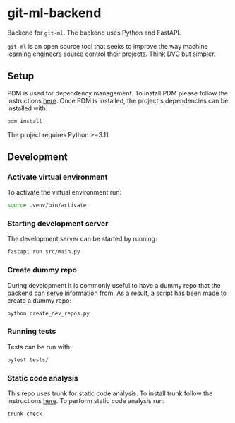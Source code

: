 # git-ml-backend

Backend for `git-ml`. The backend uses Python and FastAPI.

`git-ml` is an open source tool that seeks to improve the way machine learning engineers
source control their projects. Think DVC but simpler.

## Setup

PDM is used for dependency management. To install PDM please follow the instructions
[here](https://pdm-project.org/en/latest/#recommended-installation-method). Once PDM is
installed, the project's dependencies can be installed with:

```bash
pdm install
```

The project requires Python >=3.11

## Development

### Activate virtual environment

To activate the virtual environment run:

```bash
source .venv/bin/activate
```

### Starting development server

The development server can be started by running:

```bash
fastapi run src/main.py
```

### Create dummy repo

During development it is commonly useful to have a dummy repo that the backend can serve
information from. As a result, a script has been made to create a dummy repo:

```bash
python create_dev_repos.py
```

### Running tests

Tests can be run with:

```bash
pytest tests/
```

### Static code analysis

This repo uses trunk for static code analysis. To install trunk follow the instructions
[here](https://docs.trunk.io/code-quality/setup-and-installation/initialize-trunk). To
perform static code analysis run:

```bash
trunk check
```
